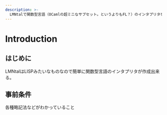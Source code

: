 ```yaml
---
description: >-
  LMNtalで関数型言語（OCamlの超ミニなサブセット。というよりもFL？）のインタプリタを実装するページです。変なことを言っていたら教えて下さい（たぶんたくさんあると思います）。
---
```


# Introduction

## **はじめに** <a id="hajimeni"></a>

LMNtalはLISPみたいなものなので簡単に関数型言語のインタプリタが作成出来る。

## 事前条件 <a id="undefined"></a>

各種略記法などがわかっていること

  


